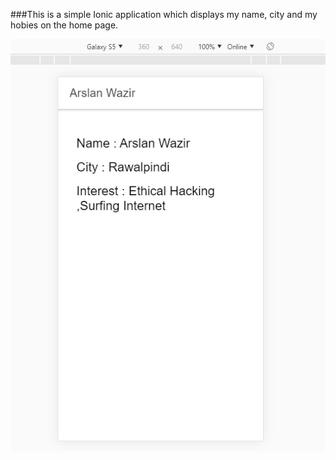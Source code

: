 ###This is a simple Ionic application which displays my name, city and my hobies on the home page.

<img src="Capture.PNG" width="752">